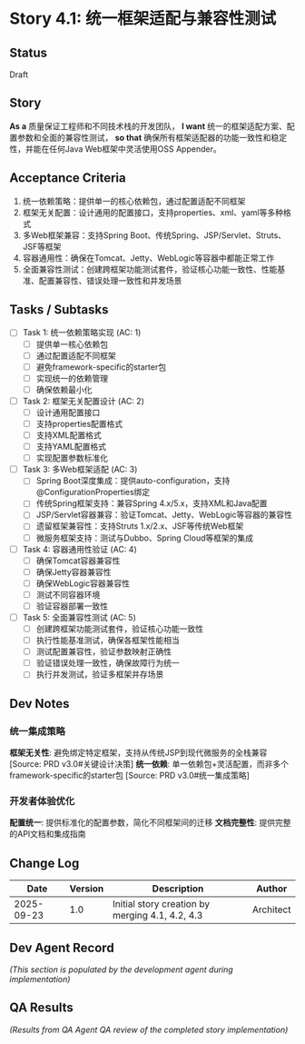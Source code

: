 # Story 4.1: 统一框架适配与兼容性测试

## Status
Draft

## Story
**As a** 质量保证工程师和不同技术栈的开发团队，
**I want** 统一的框架适配方案、配置参数和全面的兼容性测试，
**so that** 确保所有框架适配器的功能一致性和稳定性，并能在任何Java Web框架中灵活使用OSS Appender。

## Acceptance Criteria
1. 统一依赖策略：提供单一的核心依赖包，通过配置适配不同框架
2. 框架无关配置：设计通用的配置接口，支持properties、xml、yaml等多种格式
3. 多Web框架兼容：支持Spring Boot、传统Spring、JSP/Servlet、Struts、JSF等框架
4. 容器通用性：确保在Tomcat、Jetty、WebLogic等容器中都能正常工作
5. 全面兼容性测试：创建跨框架功能测试套件，验证核心功能一致性、性能基准、配置兼容性、错误处理一致性和并发场景

## Tasks / Subtasks

- [ ] Task 1: 统一依赖策略实现 (AC: 1)
  - [ ] 提供单一核心依赖包
  - [ ] 通过配置适配不同框架
  - [ ] 避免framework-specific的starter包
  - [ ] 实现统一的依赖管理
  - [ ] 确保依赖最小化

- [ ] Task 2: 框架无关配置设计 (AC: 2)
  - [ ] 设计通用配置接口
  - [ ] 支持properties配置格式
  - [ ] 支持XML配置格式
  - [ ] 支持YAML配置格式
  - [ ] 实现配置参数标准化

- [ ] Task 3: 多Web框架适配 (AC: 3)
  - [ ] Spring Boot深度集成：提供auto-configuration，支持@ConfigurationProperties绑定
  - [ ] 传统Spring框架支持：兼容Spring 4.x/5.x，支持XML和Java配置
  - [ ] JSP/Servlet容器兼容：验证Tomcat、Jetty、WebLogic等容器的兼容性
  - [ ] 遗留框架兼容性：支持Struts 1.x/2.x、JSF等传统Web框架
  - [ ] 微服务框架支持：测试与Dubbo、Spring Cloud等框架的集成

- [ ] Task 4: 容器通用性验证 (AC: 4)
  - [ ] 确保Tomcat容器兼容性
  - [ ] 确保Jetty容器兼容性
  - [ ] 确保WebLogic容器兼容性
  - [ ] 测试不同容器环境
  - [ ] 验证容器部署一致性

- [ ] Task 5: 全面兼容性测试 (AC: 5)
  - [ ] 创建跨框架功能测试套件，验证核心功能一致性
  - [ ] 执行性能基准测试，确保各框架性能相当
  - [ ] 测试配置兼容性，验证参数映射正确性
  - [ ] 验证错误处理一致性，确保故障行为统一
  - [ ] 执行并发测试，验证多框架并存场景

## Dev Notes

### 统一集成策略
**框架无关性**: 避免绑定特定框架，支持从传统JSP到现代微服务的全栈兼容 [Source: PRD v3.0#关键设计决策]
**统一依赖**: 单一依赖包+灵活配置，而非多个framework-specific的starter包 [Source: PRD v3.0#统一集成策略]

### 开发者体验优化
**配置统一**: 提供标准化的配置参数，简化不同框架间的迁移
**文档完整性**: 提供完整的API文档和集成指南

## Change Log
| Date | Version | Description | Author |
|------|---------|-------------|--------|
| 2025-09-23 | 1.0 | Initial story creation by merging 4.1, 4.2, 4.3 | Architect |

## Dev Agent Record
_(This section is populated by the development agent during implementation)_

## QA Results
_(Results from QA Agent QA review of the completed story implementation)_